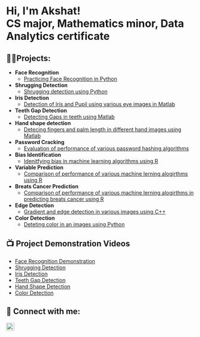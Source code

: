 <h1>Hi, I'm Akshat! <br/>CS major, Mathematics minor, Data Analytics certificate </h1>

<h2>👨‍💻Projects:</h2>

- <b>Face Recognition</b>
  - [Practicing Face Recognition in Python](https://github.com/akboudh/FaceDetction)
- <b>Shrugging Detection</b>
  - [Shrugging detection using Python](https://github.com/akboudh/ShruggingDetection)
- <b>Iris Detection</b>
  - [Detection of Iris and Pupil using various eye images in Matlab](https://github.com/akboudh/IrisDetction)
- <b>Teeth Gap Detection</b>
  - [Detecting Gaps in teeth using Matlab](https://github.com/akboudh/TeethSegmentation)
- <b>Hand shape detection</b>
  - [Detecing fingers and palm length in different hand images using Matlab](https://github.com/akboudh/HandShapeDetection)
- <b>Password Cracking</b>
  - [Evaluation of performance of various password hashing algorithms](https://github.com/akboudh/PasswordCracking)
- <b>Bias Identification</b>
  - [Idenitfying bias in machine learning algorithms using R](https://github.com/akboudh/BiasIdentiication)
- <b>Variable Prediction</b>
  - [Comparison of performance of various machine lerning alogirthms using R](https://github.com/akboudh/VariablePrediction)
- <b>Breats Cancer Prediction</b>
  - [Comparison of performance of various machine lerning alogirthms in predicting breats cancer using R](https://github.com/akboudh/BreastCancer)
- <b>Edge Detection</b>
  - [Gradient and edge detection in various images using C++ ](https://github.com/akboudh/Edge-Deection)
- <b>Color Detection</b>
  - [Deteting color in an images using Python](https://github.com/akboudh/ColorDetection)


<h2>📺 Project Demonstration Videos</h2>

- [Face Recognition Demonstration](https://www.youtube.com/watch?v=6dmhbq5XsuQ)
- [Shrugging Detection](https://youtu.be/bDls7UwuAQE)
- [Iris Detection](https://youtu.be/9s6mKeB-OtU)
- [Teeth Gap Detection](https://youtu.be/DUc1zF668RI)
- [Hand Shape Detection]( https://youtu.be/qTsa4DgnLSw)
- [Color Detection]( https://youtu.be/gO17jn3359M)

<h2> 🤳 Connect with me:</h2>

[<img align="left" alt="JoshMadakor | LinkedIn" width="22px" src="https://cdn.jsdelivr.net/npm/simple-icons@v3/icons/linkedin.svg" />][linkedin]

[linkedin]: https://www.linkedin.com/in/akshatboudh


